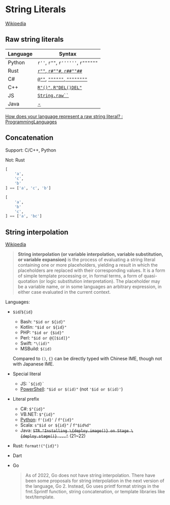 # String Literals
[Wikipedia](https://en.wikipedia.org/wiki/String_literal)

## Raw string literals
Language | Syntax
--- | ---
Python | `r''`, `r""`, `r''''''`, `r""""""`
Rust | [`r""`, `r#""#`, `r##""##`](https://doc.rust-lang.org/beta/reference/tokens.html#raw-string-literals)
C# | [`@""`](https://learn.microsoft.com/en-us/dotnet/csharp/language-reference/tokens/verbatim), [`""""""`, `""""""""`](https://learn.microsoft.com/en-us/dotnet/csharp/language-reference/tokens/raw-string)
C++ | [`R"()"`, `R"DEL()DEL"`](https://en.cppreference.com/w/cpp/language/string_literal)
JS | [<code>String.raw``</code>](https://developer.mozilla.org/en-US/docs/Web/JavaScript/Reference/Global_Objects/String/raw)
Java | [-](https://stackoverflow.com/questions/1256667/raw-strings-in-java-for-regex-in-particular-multiline-strings)

[How does your language represent a raw string literal? : ProgrammingLanguages](https://www.reddit.com/r/ProgrammingLanguages/comments/16n3uxx/how_does_your_language_represent_a_raw_string/)

## Concatenation
Support: C/C++, Python

Not: Rust

```python
[
    'a',
    'c',
    'b'
] == ['a', 'c', 'b']
```
```python
[
    'a',
    'b'
    'c',
] == ['a', 'bc']
```

## String interpolation
[Wikipedia](https://en.wikipedia.org/wiki/String_interpolation)

> **String interpolation (or variable interpolation, variable substitution, or variable expansion)** is the process of evaluating a string literal containing one or more placeholders, yielding a result in which the placeholders are replaced with their corresponding values. It is a form of simple template processing or, in formal terms, a form of quasi-quotation (or logic substitution interpretation). The placeholder may be a variable name, or in some languages an arbitrary expression, in either case evaluated in the current context.

Languages:
- `$id`/`${id}`
  - Bash: `"$id or ${id}"`
  - Kotlin: `"$id or ${id}"`
  - PHP: `"$id or {$id}"`
  - Perl: `"$id or @{[$id]}"`
  - Swift: `"\(id)"`
  - MSBuild: `$(id)`

  Compared to `()`, `{}` can be directly typed with Chinese IME, though not with Japanese IME.
- Special literal
  - JS: `` `${id}` ``
  - [PowerShell](https://learn.microsoft.com/en-us/powershell/scripting/learn/deep-dives/everything-about-string-substitutions?view=powershell-7.5): `"$id or $(id)"` (not `'$id or $(id)'`)
- Literal prefix
  - C#: `$"{id}"`
  - VB.NET: `$"{id}"`
  - [Python](https://peps.python.org/pep-0498/): `f'{id}'` / `f"{id}"`
  - Scala: `s"$id or ${id}"` / `f"$id%d"`
  - Java: ~~`STR."Installing \{deploy.image()} on Stage \{deploy.stage()} ..."`~~ (21~22)
- Rust: `format!("{id}")`
- Dart
- Go

  > As of 2022, Go does not have string interpolation. There have been some proposals for string interpolation in the next version of the language, Go 2. Instead, Go uses printf format strings in the fmt.Sprintf function, string concatenation, or template libraries like text/template.
